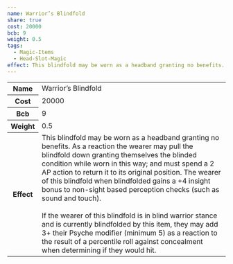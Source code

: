 ```yaml
---
name: Warrior’s Blindfold
share: true
cost: 20000
bcb: 9
weight: 0.5
tags:
  - Magic-Items
  - Head-Slot-Magic
effect: This blindfold may be worn as a headband granting no benefits. As a reaction the wearer may pull the blindfold down granting themselves the blinded condition while worn in this way; and must spend a 2 AP action to return it to its original position. The wearer of this blindfold when blindfolded gains a +4 insight bonus to non-sight based perception checks (such as sound and touch).<br><br>If the wearer of this blindfold is in blind warrior stance and is currently blindfolded by this item, they may add 3+ their Psyche modifier (minimum 5) as a reaction to the result of a percentile roll against concealment when determining if they would hit.
---
```


<p><span style="overflow-x: auto;"><table><tbody><tr><th>Name</th><td>Warrior’s Blindfold</td></tr><tr><th>Cost</th><td>20000</td></tr><tr><th>Bcb</th><td>9</td></tr><tr><th>Weight</th><td>0.5</td></tr><tr><th>Effect</th><td>This blindfold may be worn as a headband granting no benefits. As a reaction the wearer may pull the blindfold down granting themselves the blinded condition while worn in this way; and must spend a 2 AP action to return it to its original position. The wearer of this blindfold when blindfolded gains a +4 insight bonus to non-sight based perception checks (such as sound and touch).<br><br>If the wearer of this blindfold is in blind warrior stance and is currently blindfolded by this item, they may add 3+ their Psyche modifier (minimum 5) as a reaction to the result of a percentile roll against concealment when determining if they would hit.</td></tr></tbody></table></span></p>